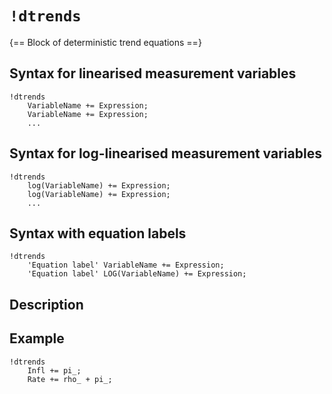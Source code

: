 # `!dtrends`

{== Block of deterministic trend equations ==}

## Syntax for linearised measurement variables

    !dtrends
        VariableName += Expression;
        VariableName += Expression;
        ...

## Syntax for log-linearised measurement variables

    !dtrends
        log(VariableName) += Expression;
        log(VariableName) += Expression;
        ...

## Syntax with equation labels

    !dtrends
        'Equation label' VariableName += Expression;
        'Equation label' LOG(VariableName) += Expression;

## Description

## Example

    !dtrends
        Infl += pi_;
        Rate += rho_ + pi_;




